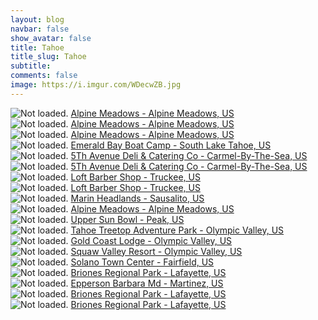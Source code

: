 ```yaml
---
layout: blog
navbar: false
show_avatar: false
title: Tahoe
title_slug: Tahoe
subtitle: 
comments: false
image: https://i.imgur.com/WDecwZB.jpg
---
```


<div class="img-container">
  <img src="https://i.imgur.com/y57PCeG.jpg" alt="Not loaded." class="center-block">
  <a href="https://www.google.com/maps/search/?api=1&query=39.1496806,-120.2476806" target="_blank">
    <span class="img-caption-corner" style="display: inline;">Alpine Meadows - Alpine Meadows, US</span>
  </a>  
</div> 


<div class="img-container">
  <img src="https://i.imgur.com/MgTtIYM.jpg" alt="Not loaded." class="center-block">
  <a href="https://www.google.com/maps/search/?api=1&query=39.1510556,-120.2340861" target="_blank">
    <span class="img-caption-corner" style="display: inline;">Alpine Meadows - Alpine Meadows, US</span>
  </a>  
</div> 


<div class="img-container">
  <img src="https://i.imgur.com/2dwOGOm.jpg" alt="Not loaded." class="center-block">
  <a href="https://www.google.com/maps/search/?api=1&query=39.1509889,-120.2335750" target="_blank">
    <span class="img-caption-corner" style="display: inline;">Alpine Meadows - Alpine Meadows, US</span>
  </a>  
</div> 


<div class="img-container">
  <img src="https://i.imgur.com/WDecwZB.jpg" alt="Not loaded." class="center-block">
  <a href="https://www.google.com/maps/search/?api=1&query=38.9541667,-120.1095111" target="_blank">
    <span class="img-caption-corner" style="display: inline;">Emerald Bay Boat Camp - South Lake Tahoe, US</span>
  </a>  
</div> 


<div class="img-container">
  <img src="https://i.imgur.com/Y7GnpxI.jpg" alt="Not loaded." class="center-block">
  <a href="https://www.google.com/maps/search/?api=1&query=36.5770444,-121.9751667" target="_blank">
    <span class="img-caption-corner" style="display: inline;">5Th Avenue Deli &amp; Catering Co - Carmel-By-The-Sea, US</span>
  </a>  
</div> 


<div class="img-container">
  <img src="https://i.imgur.com/OdjRDtV.jpg" alt="Not loaded." class="center-block">
  <a href="https://www.google.com/maps/search/?api=1&query=36.5695278,-121.9654611" target="_blank">
    <span class="img-caption-corner" style="display: inline;">5Th Avenue Deli &amp; Catering Co - Carmel-By-The-Sea, US</span>
  </a>  
</div> 


<div class="img-container">
  <img src="https://i.imgur.com/o3zANs4.jpg" alt="Not loaded." class="center-block">
  <a href="https://www.google.com/maps/search/?api=1&query=39.3267972,-120.1853333" target="_blank">
    <span class="img-caption-corner" style="display: inline;">Loft Barber Shop - Truckee, US</span>
  </a>  
</div> 


<div class="img-container">
  <img src="https://i.imgur.com/leSHfYg.jpg" alt="Not loaded." class="center-block">
  <a href="https://www.google.com/maps/search/?api=1&query=39.3267111,-120.1854556" target="_blank">
    <span class="img-caption-corner" style="display: inline;">Loft Barber Shop - Truckee, US</span>
  </a>  
</div> 


<div class="img-container">
  <img src="https://i.imgur.com/j6w53Dg.jpg" alt="Not loaded." class="center-block">
  <a href="https://www.google.com/maps/search/?api=1&query=37.8275750,-122.4815611" target="_blank">
    <span class="img-caption-corner" style="display: inline;">Marin Headlands - Sausalito, US</span>
  </a>  
</div> 


<div class="img-container">
  <img src="https://i.imgur.com/6NJ0b6S.jpg" alt="Not loaded." class="center-block">
  <a href="https://www.google.com/maps/search/?api=1&query=39.1516500,-120.2419278" target="_blank">
    <span class="img-caption-corner" style="display: inline;">Alpine Meadows - Alpine Meadows, US</span>
  </a>  
</div> 


<div class="img-container">
  <img src="https://i.imgur.com/H3cMkJ2.jpg" alt="Not loaded." class="center-block">
  <a href="https://www.google.com/maps/search/?api=1&query=39.1827167,-120.2455444" target="_blank">
    <span class="img-caption-corner" style="display: inline;">Upper Sun Bowl - Peak, US</span>
  </a>  
</div> 


<div class="img-container">
  <img src="https://i.imgur.com/SF62ysq.jpg" alt="Not loaded." class="center-block">
  <a href="https://www.google.com/maps/search/?api=1&query=39.1842639,-120.2433861" target="_blank">
    <span class="img-caption-corner" style="display: inline;">Tahoe Treetop Adventure Park - Olympic Valley, US</span>
  </a>  
</div> 


<div class="img-container">
  <img src="https://i.imgur.com/TYQHM5I.jpg" alt="Not loaded." class="center-block">
  <a href="https://www.google.com/maps/search/?api=1&query=39.1887778,-120.2660611" target="_blank">
    <span class="img-caption-corner" style="display: inline;">Gold Coast Lodge - Olympic Valley, US</span>
  </a>  
</div> 


<div class="img-container">
  <img src="https://i.imgur.com/euKlgic.jpg" alt="Not loaded." class="center-block">
  <a href="https://www.google.com/maps/search/?api=1&query=39.1941694,-120.2331861" target="_blank">
    <span class="img-caption-corner" style="display: inline;">Squaw Valley Resort - Olympic Valley, US</span>
  </a>  
</div> 


<div class="img-container">
  <img src="https://i.imgur.com/1DVFXOp.jpg" alt="Not loaded." class="center-block">
  <a href="https://www.google.com/maps/search/?api=1&query=38.2590472,-122.0593028" target="_blank">
    <span class="img-caption-corner" style="display: inline;">Solano Town Center - Fairfield, US</span>
  </a>  
</div> 


<div class="img-container">
  <img src="https://i.imgur.com/tUaXv3g.jpg" alt="Not loaded." class="center-block">
  <a href="https://www.google.com/maps/search/?api=1&query=37.9432056,-122.1395111" target="_blank">
    <span class="img-caption-corner" style="display: inline;">Briones Regional Park - Lafayette, US</span>
  </a>  
</div> 


<div class="img-container">
  <img src="https://i.imgur.com/rTjecuL.jpg" alt="Not loaded." class="center-block">
  <a href="https://www.google.com/maps/search/?api=1&query=37.9344778,-122.1146778" target="_blank">
    <span class="img-caption-corner" style="display: inline;">Epperson Barbara Md - Martinez, US</span>
  </a>  
</div> 


<div class="img-container">
  <img src="https://i.imgur.com/DHvyfyk.jpg" alt="Not loaded." class="center-block">
  <a href="https://www.google.com/maps/search/?api=1&query=37.9408083,-122.1355139" target="_blank">
    <span class="img-caption-corner" style="display: inline;">Briones Regional Park - Lafayette, US</span>
  </a>  
</div> 


<div class="img-container">
  <img src="https://i.imgur.com/TKQFNYu.jpg" alt="Not loaded." class="center-block">
  <a href="https://www.google.com/maps/search/?api=1&query=37.9369056,-122.2097556" target="_blank">
    <span class="img-caption-corner" style="display: inline;">Briones Regional Park - Lafayette, US</span>
  </a>  
</div> 

